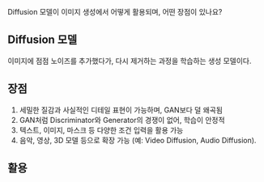 Diffusion 모델이 이미지 생성에서 어떻게 활용되며, 어떤 장점이 있나요?

## Diffusion 모델
이미지에 점점 노이즈를 추가했다가, 다시 제거하는 과정을 학습하는 생성 모델이다.  



## 장점
1) 세밀한 질감과 사실적인 디테일 표현이 가능하며, GAN보다 덜 왜곡됨
2) GAN처럼 Discriminator와 Generator의 경쟁이 없어, 학습이 안정적
3) 텍스트, 이미지, 마스크 등 다양한 조건 입력을 활용 가능
4) 음악, 영상, 3D 모델 등으로 확장 가능 (예: Video Diffusion, Audio Diffusion).


## 활용



